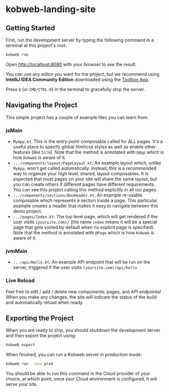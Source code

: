 # kobweb-landing-site

## Getting Started

First, run the development server by typing the following command in a terminal at this project's root:

```bash
kobweb run
```

Open [http://localhost:8080](http://localhost:8080) with your browser to see the result.

You can use any editor you want for the project, but we recommend using **IntelliJ IDEA Community Edition** downloaded
using the [Toolbox App](https://www.jetbrains.com/toolbox-app/).

Press `Q` (or `CMD/CTRL-D`) in the terminal to gracefully stop the server.

## Navigating the Project

This simple project has a couple of example files you can learn from.

### jsMain

* `MyApp.kt`: This is the entry-point composable called for ALL pages. It's a useful place to specify global html/css
  styles as well as enable other features (like `Silk`). Note that the method is annotated with `@App` which is how
  `Kobweb` is aware of it.
* `.../components/layout/PageLayout.kt`: An example layout which, unlike `MyApp`, won't get called automatically.
  Instead, this is a recommended way to organize your high level, shared, layout composables. It is expected that most
  pages on your site will share the same layout, but you can create others if different pages have different
  requirements. You can see this project calling this method explicitly in all our pages.
* `.../components/sections/NavHeader.kt`: An example re-usable composable which represents a section inside a page. This
  particular example creates a header that makes it easy to navigate between this demo project.
* `.../pages/Index.kt`: The top level page, which will get rendered if the user visits `(yoursite.com)/` (the name
  `index` means it will be a special page that gets visited by default when no explicit page is specified). Note that
  the method is annotated with `@Page` which is how `Kobweb` is aware of it.

### jvmMain

* `.../api/Hello.kt`: An example API endpoint that will be run on the server, triggered if the user visits
  `(yoursite.com)/api/hello`

### Live Reload

Feel free to edit / add / delete new components, pages, and API endpoints! When you make any changes, the site will
indicate the status of the build and automatically reload when ready.

## Exporting the Project

When you are ready to ship, you should shutdown the development server and then export the project using:

```bash
kobweb export
```

When finished, you can run a Kobweb server in production mode:

```bash
kobweb run --env prod
```

You should be able to run this command in the Cloud provider of your choice, at which point, once your Cloud environment
is configured, it will serve your site.

